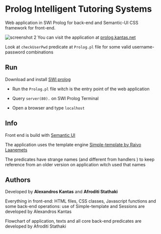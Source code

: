 # Prolog Intelligent Tutoring Systems
Web application in SWI Prolog for back-end and Semantic-UI CSS framework for front-end.

![screenshot 2](https://cloud.githubusercontent.com/assets/7612837/26174273/71599934-3b57-11e7-8ad0-2b08a0f1b38e.png)
You can visit the application at [prolog.kantas.net](http://prolog.kantas.net)

Look at `checkUserPwd` predicate at `Prolog.pl` file for some valid username-password combinations

## Run
Download and install [SWI prolog](http://www.swi-prolog.org/download/stable)

- Run the `Prolog.pl` file witch is the entry point of the web application

- Query `server(80).` on SWI Prolog Terminal

- Open a browser and type `localhost`

## Info

Front end is build with [Semantic UI](https://semantic-ui.com/)

The application uses the template engine [Simple-template by Raivo Laanemets](https://github.com/rla/simple-template)

The predicates have strange names (and different from handlers ) to keep reference from an older version on application witch used that names

## Authors

Developed by **Alexandros Kantas** and **Afroditi Stathaki**

Everything in front-end: HTML files, CSS classes, Javascript functions and some back-end operations: use of Simple-template and Sessions are developed by Alexandros Kantas

Flowchart of application, texts and all core back-end predicates are developed by Afroditi Stathaki
